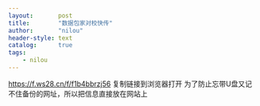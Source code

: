 ```yaml
---
layout:       post
title:        "数据包家对校快传"
author:       "nilou"
header-style: text
catalog:      true
tags:
    - nilou
---
```

https://f.ws28.cn/f/f1b4bbrzj56 复制链接到浏览器打开
为了防止忘带U盘又记不住备份的网址，所以把信息直接放在网站上
